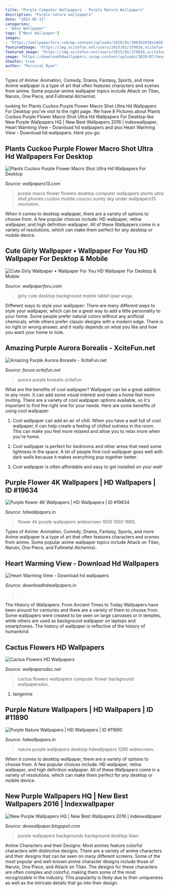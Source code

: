 ```yaml
---
title: "Purple Computer Wallpapers - Purple Nature Wallpapers"
description: "Purple nature wallpapers"
date: "2022-05-31"
categories:
- "Best Wallpaper"
tags: ["Best Wallpaper"]
images:
- "https://wallpaperforu.com/wp-content/uploads/2020/01/398362938x1668.jpg"
featuredImage: "https://img.xcitefun.net/users/2015/01/370816,xcitefun-purple-aurora-2.jpg"
featured_image: "https://img.xcitefun.net/users/2015/01/370816,xcitefun-purple-aurora-2.jpg"
image: "https://downloadhdwallpapers.in/wp-content/uploads/2020/07/heart-warming-view-2560x1600.jpg"
ShowToc: true
author: "Percival Ryan"
---
```



Types of Anime: Animation, Comedy, Drama, Fantasy, Sports, and more
Anime wallpaper is a type of art that often features characters and scenes from anime. Some popular anime wallpaper topics include Attack on Titan, Naruto, One Piece, and Fullmetal Alchemist.

	

		
looking for Plants Cuckoo Purple Flower Macro Shot Ultra Hd Wallpapers For Desktop you've visit to the right page. We have 8 Pictures about Plants Cuckoo Purple Flower Macro Shot Ultra Hd Wallpapers For Desktop like New Purple Wallpapers HQ | New Best Wallpapers 2016 | indexwallpaper, Heart Warming View - Download hd wallpapers and also Heart Warming View - Download hd wallpapers. Here you go:
		
    
## Plants Cuckoo Purple Flower Macro Shot Ultra Hd Wallpapers For Desktop

<img loading=lazy src="https://www.wallpapers13.com/wp-content/uploads/2019/04/Plants-Cuckoo-purple-flower-Macro-shot-Ultra-HD-Wallpapers-for-Desktop-mobile-phones-and-computer-3840x2400.jpg" onerror="this.onerror=null;this.src='https://tse1.mm.bing.net/th?id=OIP.nA1xJaSjqs7gweKoweJ-iwHaEo&amp;pid=15.1';" alt="Plants Cuckoo Purple Flower Macro Shot Ultra Hd Wallpapers For Desktop">

_Source: wallpapers13.com_

>purple macro flower flowers desktop computer wallpapers plants ultra shot phones cuckoo mobile coucou sunny sky under wallpapers13 resolution. 

	

When it comes to desktop wallpaper, there are a variety of options to choose from. A few popular choices include: HD wallpaper, retina wallpaper, and high definition wallpaper. All of these Wallpapers come in a variety of resolutions, which can make them perfect for any desktop or mobile device. 

    
## Cute Girly Wallpaper • Wallpaper For You HD Wallpaper For Desktop &amp; Mobile

<img loading=lazy src="https://wallpaperforu.com/wp-content/uploads/2020/01/398362938x1668.jpg" onerror="this.onerror=null;this.src='https://tse3.mm.bing.net/th?id=OIP.gDubhk59fkAM1e3Par1LbgHaNK&amp;pid=15.1';" alt="Cute Girly Wallpaper • Wallpaper For You HD Wallpaper For Desktop &amp; Mobile">

_Source: wallpaperforu.com_

>girly cute desktop background mobile tablet ipad wxga. 

	

Different ways to style your wallpaper:
There are many different ways to style your wallpaper, which can be a great way to add a little personality to your home. Some people prefer natural colors without any artificial chemicals, while others prefer classic designs with a modern edge. There is no right or wrong answer, and it really depends on what you like and how you want your home to look.

    
## Amazing Purple Aurora Borealis - XciteFun.net

<img loading=lazy src="https://img.xcitefun.net/users/2015/01/370816,xcitefun-purple-aurora-2.jpg" onerror="this.onerror=null;this.src='https://tse3.mm.bing.net/th?id=OIP.IERv77rwDCE5iNZP8_JR8QHaKw&amp;pid=15.1';" alt="Amazing Purple Aurora Borealis - XciteFun.net">

_Source: forum.xcitefun.net_

>aurora purple borealis xcitefun. 

	

What are the benefits of cool wallpaper?
Wallpaper can be a great addition to any room. It can add some visual interest and make a home feel more inviting. There are a variety of cool wallpaper options available, so it's important to find the right one for your needs. Here are some benefits of using cool wallpaper: 
1. Cool wallpaper can add an air of chill. When you have a wall full of cool wallpaper, it can help create a feeling of chilled outness in the room. This can make you feel more relaxed and allow you to relax more when you're home. 

2. Cool wallpaper is perfect for bedrooms and other areas that need some lightness in the space. A lot of people find cool wallpaper goes well with dark walls because it makes everything pop together better. 

3. Cool wallpaper is often affordable and easy to get installed on your wall!

    
## Purple Flower 4K Wallpapers | HD Wallpapers | ID #19634

<img loading=lazy src="http://www.hdwallpapers.in/download/purple_flower_4k-1680x1050.jpg" onerror="this.onerror=null;this.src='https://tse3.mm.bing.net/th?id=OIP.Z9i2KqoGPRJ26en7CbZKCgHaEo&amp;pid=15.1';" alt="Purple flower 4K Wallpapers | HD Wallpapers | ID #19634">

_Source: hdwallpapers.in_

>flower 4k purple wallpapers widescreen 1920 1050 1680. 

	

Types of Anime: Animation, Comedy, Drama, Fantasy, Sports, and more
Anime wallpaper is a type of art that often features characters and scenes from anime. Some popular anime wallpaper topics include Attack on Titan, Naruto, One Piece, and Fullmetal Alchemist.

    
## Heart Warming View - Download Hd Wallpapers

<img loading=lazy src="https://downloadhdwallpapers.in/wp-content/uploads/2020/07/heart-warming-view-2560x1600.jpg" onerror="this.onerror=null;this.src='https://tse1.mm.bing.net/th?id=OIP.PpBs4uK3QeY96-ZIR82kRAHaEo&amp;pid=15.1';" alt="Heart Warming View - Download hd wallpapers">

_Source: downloadhdwallpapers.in_

>. 

	

The History of Wallpapers: From Ancient Times to Today
Wallpapers have been around for centuries and there are a variety of them to choose from. Some wallpapers were created to be seen on large canvases or in temples, while others are used as background wallpaper on laptops and smartphones. The history of wallpaper is reflective of the history of humankind.

    
## Cactus Flowers HD Wallpapers

<img loading=lazy src="http://wallpapersdsc.net/wp-content/uploads/2016/09/Cactus-Flowers-Computer-Wallpaper.jpg" onerror="this.onerror=null;this.src='https://tse2.mm.bing.net/th?id=OIP.A1cEAIMJu5LTVOfERITSLwHaEo&amp;pid=15.1';" alt="Cactus Flowers HD Wallpapers">

_Source: wallpapersdsc.net_

>cactus flowers wallpapers computer flower background wallpapersdsc. 

	

1. tangerine 

    
## Purple Nature Wallpapers | HD Wallpapers | ID #11890

<img loading=lazy src="http://www.hdwallpapers.in/download/purple_nature-1280x720.jpg" onerror="this.onerror=null;this.src='https://tse2.mm.bing.net/th?id=OIP.D0vHRrrDBwW6CkKmHLPj7wHaEK&amp;pid=15.1';" alt="Purple Nature Wallpapers | HD Wallpapers | ID #11890">

_Source: hdwallpapers.in_

>nature purple wallpapers desktop hdwallpapers 1280 widescreen. 

	

When it comes to desktop wallpaper, there are a variety of options to choose from. A few popular choices include: HD wallpaper, retina wallpaper, and high definition wallpaper. All of these Wallpapers come in a variety of resolutions, which can make them perfect for any desktop or mobile device. 

    
## New Purple Wallpapers HQ | New Best Wallpapers 2016 | Indexwallpaper

<img loading=lazy src="http://2.bp.blogspot.com/-lG0PXA7xJgk/Tzb94yTI0MI/AAAAAAAAFQ4/UGAuoPzQEyw/s1600/purple+wallpaper+15.jpg" onerror="this.onerror=null;this.src='https://tse1.mm.bing.net/th?id=OIP.IX-zVf_VV7xuTFKu3yQgXAHaFj&amp;pid=15.1';" alt="New Purple Wallpapers HQ | New Best Wallpapers 2016 | indexwallpaper">

_Source: deswallpaper.blogspot.com_

>purple wallpapers backgrounds background desktop iklan. 

	

Anime Characters and their Designs: Most animes feature colorful characters with distinctive designs.
There are a variety of anime characters and their designs that can be seen on many different screens. Some of the most popular and well-known anime character designs include those of Naruto, One Piece, and Attack on Titan. The designs for these characters are often complex and colorful, making them some of the most recognizable in the industry. This popularity is likely due to their uniqueness as well as the intricate details that go into their design.

